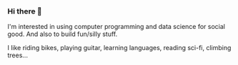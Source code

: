 ### Hi there 👋

I'm interested in using computer programming and data science for social good. And also to build fun/silly stuff.

I like riding bikes, playing guitar, learning languages, reading sci-fi, climbing trees...

